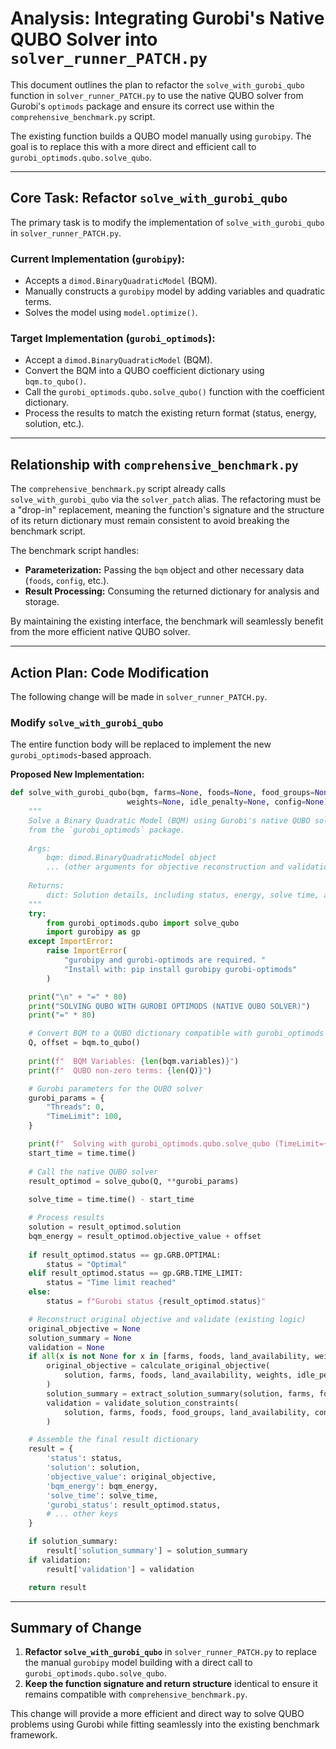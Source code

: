 # Analysis: Integrating Gurobi's Native QUBO Solver into `solver_runner_PATCH.py`

This document outlines the plan to refactor the `solve_with_gurobi_qubo` function in `solver_runner_PATCH.py` to use the native QUBO solver from Gurobi's `optimods` package and ensure its correct use within the `comprehensive_benchmark.py` script.

The existing function builds a QUBO model manually using `gurobipy`. The goal is to replace this with a more direct and efficient call to `gurobi_optimods.qubo.solve_qubo`.

---

## Core Task: Refactor `solve_with_gurobi_qubo`

The primary task is to modify the implementation of `solve_with_gurobi_qubo` in `solver_runner_PATCH.py`.

### Current Implementation (`gurobipy`):
- Accepts a `dimod.BinaryQuadraticModel` (BQM).
- Manually constructs a `gurobipy` model by adding variables and quadratic terms.
- Solves the model using `model.optimize()`.

### Target Implementation (`gurobi_optimods`):
- Accept a `dimod.BinaryQuadraticModel` (BQM).
- Convert the BQM into a QUBO coefficient dictionary using `bqm.to_qubo()`.
- Call the `gurobi_optimods.qubo.solve_qubo()` function with the coefficient dictionary.
- Process the results to match the existing return format (status, energy, solution, etc.).

---

## Relationship with `comprehensive_benchmark.py`

The `comprehensive_benchmark.py` script already calls `solve_with_gurobi_qubo` via the `solver_patch` alias. The refactoring must be a "drop-in" replacement, meaning the function's signature and the structure of its return dictionary must remain consistent to avoid breaking the benchmark script.

The benchmark script handles:
- **Parameterization:** Passing the `bqm` object and other necessary data (`foods`, `config`, etc.).
- **Result Processing:** Consuming the returned dictionary for analysis and storage.

By maintaining the existing interface, the benchmark will seamlessly benefit from the more efficient native QUBO solver.

---

## Action Plan: Code Modification

The following change will be made in `solver_runner_PATCH.py`.

### Modify `solve_with_gurobi_qubo`

The entire function body will be replaced to implement the new `gurobi_optimods`-based approach.

**Proposed New Implementation:**

```python
def solve_with_gurobi_qubo(bqm, farms=None, foods=None, food_groups=None, land_availability=None, 
                          weights=None, idle_penalty=None, config=None):
    """
    Solve a Binary Quadratic Model (BQM) using Gurobi's native QUBO solver
    from the `gurobi_optimods` package.
    
    Args:
        bqm: dimod.BinaryQuadraticModel object
        ... (other arguments for objective reconstruction and validation)
        
    Returns:
        dict: Solution details, including status, energy, solve time, and validation.
    """
    try:
        from gurobi_optimods.qubo import solve_qubo
        import gurobipy as gp
    except ImportError:
        raise ImportError(
            "gurobipy and gurobi-optimods are required. "
            "Install with: pip install gurobipy gurobi-optimods"
        )

    print("\n" + "=" * 80)
    print("SOLVING QUBO WITH GUROBI OPTIMODS (NATIVE QUBO SOLVER)")
    print("=" * 80)

    # Convert BQM to a QUBO dictionary compatible with gurobi_optimods
    Q, offset = bqm.to_qubo()
    
    print(f"  BQM Variables: {len(bqm.variables)}")
    print(f"  QUBO non-zero terms: {len(Q)}")

    # Gurobi parameters for the QUBO solver
    gurobi_params = {
        "Threads": 0,
        "TimeLimit": 100,
    }

    print(f"  Solving with gurobi_optimods.qubo.solve_qubo (TimeLimit={gurobi_params['TimeLimit']}s)...")
    start_time = time.time()
    
    # Call the native QUBO solver
    result_optimod = solve_qubo(Q, **gurobi_params)
    
    solve_time = time.time() - start_time

    # Process results
    solution = result_optimod.solution
    bqm_energy = result_optimod.objective_value + offset
    
    if result_optimod.status == gp.GRB.OPTIMAL:
        status = "Optimal"
    elif result_optimod.status == gp.GRB.TIME_LIMIT:
        status = "Time limit reached"
    else:
        status = f"Gurobi status {result_optimod.status}"

    # Reconstruct original objective and validate (existing logic)
    original_objective = None
    solution_summary = None
    validation = None
    if all(x is not None for x in [farms, foods, land_availability, weights, idle_penalty, config, food_groups]):
        original_objective = calculate_original_objective(
            solution, farms, foods, land_availability, weights, idle_penalty
        )
        solution_summary = extract_solution_summary(solution, farms, foods, land_availability)
        validation = validate_solution_constraints(
            solution, farms, foods, food_groups, land_availability, config
        )

    # Assemble the final result dictionary
    result = {
        'status': status,
        'solution': solution,
        'objective_value': original_objective,
        'bqm_energy': bqm_energy,
        'solve_time': solve_time,
        'gurobi_status': result_optimod.status,
        # ... other keys
    }

    if solution_summary:
        result['solution_summary'] = solution_summary
    if validation:
        result['validation'] = validation

    return result
```

---

## Summary of Change

1.  **Refactor `solve_with_gurobi_qubo`** in `solver_runner_PATCH.py` to replace the manual `gurobipy` model building with a direct call to `gurobi_optimods.qubo.solve_qubo`.
2.  **Keep the function signature and return structure** identical to ensure it remains compatible with `comprehensive_benchmark.py`.

This change will provide a more efficient and direct way to solve QUBO problems using Gurobi while fitting seamlessly into the existing benchmark framework.

